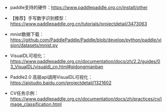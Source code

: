 
- paddle支持的硬件：https://www.paddlepaddle.org.cn/install/other

- 【推荐】手写数字识别模型：https://www.paddlepaddle.org.cn/tutorials/projectdetail/3473063
- mnist数据下载：https://github.com/PaddlePaddle/Paddle/blob/develop/python/paddle/vision/datasets/mnist.py

- VisualDL可视化：https://www.paddlepaddle.org.cn/documentation/docs/zh/2.2/guides/03_VisualDL/visualdl_cn.html#qidongmianban
- Paddle2.0 高层api调用VisualDL可视化：https://aistudio.baidu.com/projectdetail/1321602
- CV任务示例：https://www.paddlepaddle.org.cn/documentation/docs/zh/practices/cv/image_classification.html





